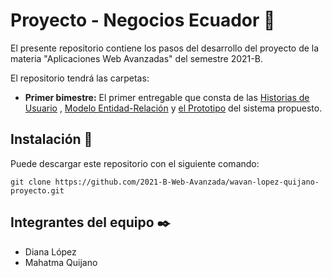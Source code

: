 # Proyecto - Negocios Ecuador 🚀

El presente repositorio contiene los pasos del desarrollo del proyecto de la materia "Aplicaciones Web Avanzadas" del semestre 2021-B.

El repositorio tendrá las carpetas:

- **Primer bimestre:** El primer entregable que consta de las [Historias de Usuario](https://trello.com/b/RWW4ZAsG/hu-l%C3%B3pez-y-quijano) , [Modelo Entidad-Relación](https://app.creately.com/diagram/M2BfSmCNbue/edit) y [el Prototipo](https://www.figma.com/file/zluqbuu5rfqk7jZlnYwozc/Proyecto-Web-Avanzadas?node-id=0%3A1) del sistema propuesto.

## Instalación 🔧

Puede descargar este repositorio con el siguiente comando:

```
git clone https://github.com/2021-B-Web-Avanzada/wavan-lopez-quijano-proyecto.git
```

## Integrantes del equipo ✒️

- Diana López
- Mahatma Quijano

